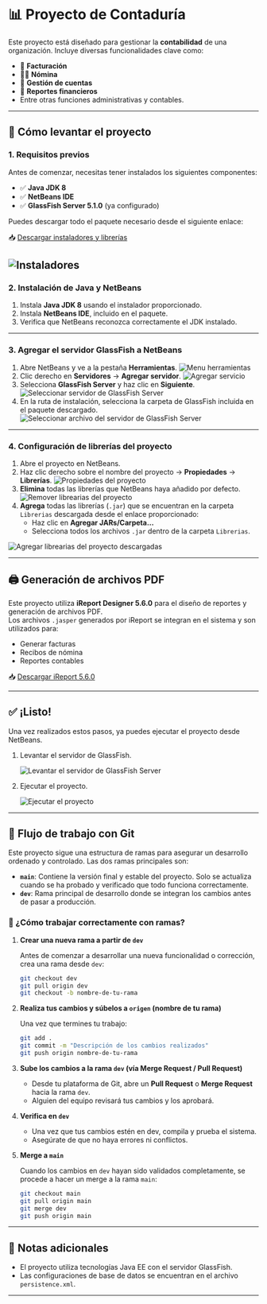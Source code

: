 # 📊 Proyecto de Contaduría

Este proyecto está diseñado para gestionar la **contabilidad** de una organización. Incluye diversas funcionalidades clave como:

- 🧾 **Facturación**
- 👨‍💼 **Nómina**
- 📘 **Gestión de cuentas**
- 📂 **Reportes financieros**
- Entre otras funciones administrativas y contables.

---

## 🚀 Cómo levantar el proyecto

### 1. Requisitos previos

Antes de comenzar, necesitas tener instalados los siguientes componentes:

- ✅ **Java JDK 8**
- ✅ **NetBeans IDE**
- ✅ **GlassFish Server 5.1.0** (ya configurado)

Puedes descargar todo el paquete necesario desde el siguiente enlace:

📥 [Descargar instaladores y librerías](https://drive.google.com/file/d/1WDedZkH4ToI9tgNrBQubzvgTnEp_RYBj/view?usp=drive_link)

## ![Instaladores](imagenes/instaladores.png)

### 2. Instalación de Java y NetBeans

1. Instala **Java JDK 8** usando el instalador proporcionado.
2. Instala **NetBeans IDE**, incluido en el paquete.
3. Verifica que NetBeans reconozca correctamente el JDK instalado.

---

### 3. Agregar el servidor GlassFish a NetBeans

1. Abre NetBeans y ve a la pestaña **Herramientas**.
   ![Menu herramientas](imagenes/servicio.png)
2. Clic derecho en **Servidores** → **Agregar servidor**.
   ![Agregar servicio](imagenes/agregar_servicio.png)
3. Selecciona **GlassFish Server** y haz clic en **Siguiente**.
   ![Seleccionar servidor de GlassFish Server](imagenes/glassfish_server.png)
4. En la ruta de instalación, selecciona la carpeta de GlassFish incluida en el paquete descargado.
   ![Seleccionar archivo del servidor de GlassFish Server](imagenes/location_server.png)

---

### 4. Configuración de librerías del proyecto

1. Abre el proyecto en NetBeans.
2. Haz clic derecho sobre el nombre del proyecto → **Propiedades** → **Librerías**.
   ![Propiedades del proyecto](imagenes/propiedades_proyecto.png)
3. **Elimina** todas las librerías que NetBeans haya añadido por defecto.
   ![Remover librearias del proyecto](imagenes/remover_librerias.png)
4. **Agrega** todas las librerías (`.jar`) que se encuentran en la carpeta `Librerias` descargada desde el enlace proporcionado:
   - Haz clic en **Agregar JARs/Carpeta...**
   - Selecciona todos los archivos `.jar` dentro de la carpeta `Librerias`.

![Agregar librearias del proyecto descargadas](imagenes/agregar_archivos_jar.png)

---

## 🖨️ Generación de archivos PDF

Este proyecto utiliza **iReport Designer 5.6.0** para el diseño de reportes y generación de archivos PDF.  
Los archivos `.jasper` generados por iReport se integran en el sistema y son utilizados para:

- Generar facturas
- Recibos de nómina
- Reportes contables

📥 [Descargar iReport 5.6.0](https://drive.google.com/file/d/1zmsjEoQgFwUvjutma-NPUCsq3Nu15Gwd/view?usp=sharing)

---

## ✅ ¡Listo!

Una vez realizados estos pasos, ya puedes ejecutar el proyecto desde NetBeans.

1. Levantar el servidor de GlassFish.
   
   ![Levantar el servidor de GlassFish Server](imagenes/levantar_servidor.png)
2. Ejecutar el proyecto.
   
   ![Ejecutar el proyecto](imagenes/run_proyecto.png)

---
## 🧩 Flujo de trabajo con Git

Este proyecto sigue una estructura de ramas para asegurar un desarrollo ordenado y controlado. Las dos ramas principales son:

- **`main`**: Contiene la versión final y estable del proyecto. Solo se actualiza cuando se ha probado y verificado que todo funciona correctamente.
- **`dev`**: Rama principal de desarrollo donde se integran los cambios antes de pasar a producción.

### 🚧 ¿Cómo trabajar correctamente con ramas?

1. **Crear una nueva rama a partir de `dev`**

   Antes de comenzar a desarrollar una nueva funcionalidad o corrección, crea una rama desde `dev`:

   ```bash
   git checkout dev
   git pull origin dev
   git checkout -b nombre-de-tu-rama

2. **Realiza tus cambios y súbelos a `origen` (nombre de tu rama)**
   
   Una vez que termines tu trabajo:
   
   ```bash
   git add .
   git commit -m "Descripción de los cambios realizados"
   git push origin nombre-de-tu-rama

3. **Sube los cambios a la rama `dev` (vía Merge Request / Pull Request)**

   - Desde tu plataforma de Git, abre un **Pull Request** o **Merge Request** hacia la rama `dev`.
   - Alguien del equipo revisará tus cambios y los aprobará.

4. **Verifica en `dev`**

   - Una vez que tus cambios estén en dev, compila y prueba el sistema.
   - Asegúrate de que no haya errores ni conflictos.

5. **Merge a `main`**

   Cuando los cambios en `dev` hayan sido validados completamente, se procede a hacer un merge a la rama `main`:

   ```bash
   git checkout main
   git pull origin main
   git merge dev
   git push origin main
   
---
## 📌 Notas adicionales

- El proyecto utiliza tecnologías Java EE con el servidor GlassFish.
- Las configuraciones de base de datos se encuentran en el archivo `persistence.xml`.

---
